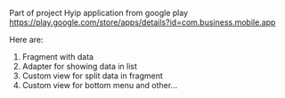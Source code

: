 Part of project Hyip application from google play https://play.google.com/store/apps/details?id=com.business.mobile.app

Here are:
1) Fragment with data
2) Adapter for showing data in list
3) Custom view for split data in fragment
4) Custom view for bottom menu and other...